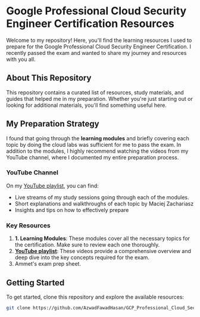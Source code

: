
# Google Professional Cloud Security Engineer Certification Resources

Welcome to my repository! Here, you'll find the learning resources I used to prepare for the Google Professional Cloud Security Engineer Certification. I recently passed the exam and wanted to share my journey and resources with you all.

## About This Repository

This repository contains a curated list of resources, study materials, and guides that helped me in my preparation. Whether you're just starting out or looking for additional materials, you'll find something useful here.

## My Preparation Strategy

I found that going through the **learning modules** and briefly covering each topic  by doing the cloud labs was sufficient for me to pass the exam. In addition to the modules, I highly recommend watching the videos from my YouTube channel, where I documented my entire preparation process.

### YouTube Channel

On my [YouTube playlist](https://www.youtube.com/playlist?list=PLEbTo3ZKL1nJ2KT2ZBk4lyo39G7DslbyE), you can find:
- Live streams of my study sessions going through each of the modules.
- Short explanations and walkthroughs of each topic by Maciej Zachariasz
- Insights and tips on how to effectively prepare 

### Key Resources

1. **1. Learning Modules**: These modules cover all the necessary topics for the certification. Make sure to review each one thoroughly.
2. **[YouTube playlist](https://www.youtube.com/playlist?list=PLEbTo3ZKL1nJ2KT2ZBk4lyo39G7DslbyE)**: These videos provide a comprehensive overview and deep dive into the key concepts required for the exam.
3. Ammet's exam prep sheet.
## Getting Started

To get started, clone this repository and explore the available resources:

```bash
git clone https://github.com/AzwadFawadHasan/GCP_Professional_Cloud_Security_Engineer_Certification.git

